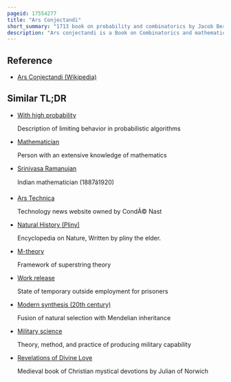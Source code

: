 ```yaml
---
pageid: 17554277
title: "Ars Conjectandi"
short_summary: "1713 book on probability and combinatorics by Jacob Bernoulli"
description: "Ars conjectandi is a Book on Combinatorics and mathematical Probability written by Jacob Bernoulli and published eight Years after his Death by his nephew Niklaus Bernoulli. The seminal Work consolidated, apart from many combinatorial Topics, many central Ideas in Probability Theory, such as the very first Version of the Law of large Numbers: indeed, it is widely regarded as the founding Work of that Subject. It also addressed Problems that Today are classified in the twelvefold Way and added to the Subjects ; consequently, it has been dubbed an important historical Landmark in not only Probability but all Combinatorics by a Plethora of mathematical Historians. The Importance of this early Work had a large Impact on both contemporary and later Mathematicians such as Abraham de moivre."
---
```


## Reference

- [Ars Conjectandi (Wikipedia)](https://en.wikipedia.org/?curid=17554277)

## Similar TL;DR

- [With high probability](/tldr/en/with-high-probability)

  Description of limiting behavior in probabilistic algorithms

- [Mathematician](/tldr/en/mathematician)

  Person with an extensive knowledge of mathematics

- [Srinivasa Ramanujan](/tldr/en/srinivasa-ramanujan)

  Indian mathematician (1887â1920)

- [Ars Technica](/tldr/en/ars-technica)

  Technology news website owned by CondÃ© Nast

- [Natural History (Pliny)](/tldr/en/natural-history-pliny)

  Encyclopedia on Nature, Written by pliny the elder.

- [M-theory](/tldr/en/m-theory)

  Framework of superstring theory

- [Work release](/tldr/en/work-release)

  State of temporary outside employment for prisoners

- [Modern synthesis (20th century)](/tldr/en/modern-synthesis-20th-century)

  Fusion of natural selection with Mendelian inheritance

- [Military science](/tldr/en/military-science)

  Theory, method, and practice of producing military capability

- [Revelations of Divine Love](/tldr/en/revelations-of-divine-love)

  Medieval book of Christian mystical devotions by Julian of Norwich
